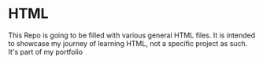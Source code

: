 # HTML
This Repo is going to be filled with various general HTML files. It is intended to showcase my journey of learning HTML, not a specific project as such. It's part of my portfolio
